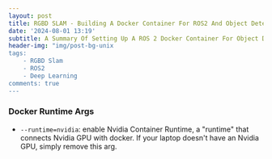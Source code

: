```yaml
---
layout: post
title: RGBD SLAM - Building A Docker Container For ROS2 And Object Detection Deep Neural Nets
date: '2024-08-01 13:19'
subtitle: A Summary Of Setting Up A ROS 2 Docker Container For Object Detection Training And Inferencing
header-img: "img/post-bg-unix
tags:
    - RGBD Slam
    - ROS2
    - Deep Learning
comments: true
---
```



### Docker Runtime Args
- `--runtime=nvidia`: enable Nvidia Container Runtime, a "runtime" that connects Nvidia GPU with docker. If your laptop doesn't have an Nvidia GPU, simply remove this arg.